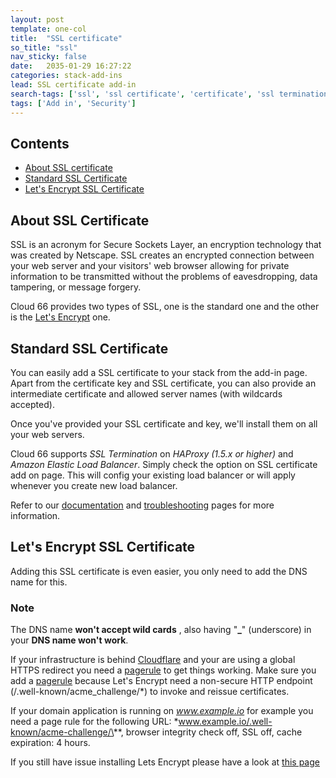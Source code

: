 ```yaml
---
layout: post
template: one-col
title:  "SSL certificate"
so_title: "ssl"
nav_sticky: false
date:   2035-01-29 16:27:22
categories: stack-add-ins
lead: SSL certificate add-in
search-tags: ['ssl', 'ssl certificate', 'certificate', 'ssl termination']
tags: ['Add in', 'Security']
---
```


<h2>Contents</h2>
<ul class="page-toc">
    <li><a href="#about">About SSL certificate</a></li>
    <li><a href="#standard-ssl">Standard SSL Certificate</a></li>
    <li><a href="#letsencrypt-ssl">Let's Encrypt SSL Certificate</a></li>
     
</ul>


<h2 id="about">About SSL Certificate</h2>

SSL is an acronym for Secure Sockets Layer, an encryption technology that was created by Netscape. SSL creates an encrypted connection between your web server and your visitors' web browser allowing for private information to be transmitted without the problems of eavesdropping, data tampering, or message forgery.

Cloud 66 provides two types of SSL, one is the standard one and the other is the [Let's Encrypt](https://letsencrypt.org) one.

<h2 id="standard-ssl">Standard SSL Certificate</h2>
You can easily add a SSL certificate to your stack from the add-in page. Apart from the certificate key and SSL certificate, you can also provide an intermediate certificate and allowed server names (with wildcards accepted).

Once you've provided your SSL certificate and key, we'll install them on all your web servers.

Cloud 66 supports _SSL Termination_ on _HAProxy (1.5.x or higher)_ and _Amazon Elastic Load Balancer_. Simply check the option on SSL certificate add on page. This will config your existing load balancer or will apply whenever you create new load balancer.   

Refer to our [documentation](http://community.cloud66.com/articles/ssl-certificate) and [troubleshooting](http://community.cloud66.com/articles/ssl-certificate-issues) pages for more information.

<h2 id="letsencrypt-ssl">Let's Encrypt SSL Certificate</h2>

Adding this SSL certificate is even easier, you only need to add the DNS name for this. 

<div class="notice notice-danger">
	<h3>Note</h3>
	<p>The DNS name <b>won't accept wild cards</b> , also having "<b>_</b>" (underscore) in your <b>DNS name won't work</b>.</p>
</div>

If your infrastructure is behind [Cloudflare](https://www.cloudflare.com) and your are using a global HTTPS redirect you need a [pagerule](https://support.cloudflare.com/hc/en-us/articles/200168306-Is-there-a-tutorial-for-Page-Rules-) to get things working. Make sure you add a [pagerule](https://support.cloudflare.com/hc/en-us/articles/200168306-Is-there-a-tutorial-for-Page-Rules-) because Let's Encrypt need a non-secure HTTP endpoint (/.well-known/acme_challenge/\*) to invoke and reissue certificates. 

If your domain application is running on *www.example.io* for example you need a page rule for the following URL: *www.example.io/.well-known/acme-challenge/\**, browser integrity check off, SSL off, cache expiration: 4 hours.

If you still have issue installing Lets Encrypt please have a look at [this page](/troubleshoot/lets-encrypt)
